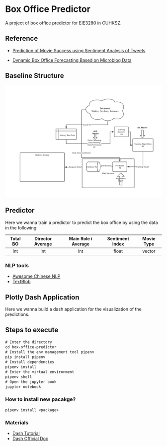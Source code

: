# Box Office Predictor
A project of box office predictor for EIE3280 in CUHKSZ.

## Reference

- [Prediction of Movie Success using Sentiment
Analysis of Tweets](http://www.jscse.com/papers/vol3.no3/vol3.no3.46.pdf)

- [Dynamic Box Office Forecasting Based on Microblog Data](https://www.jstor.org/stable/pdf/24899494.pdf?refreqid=excelsior%3Aa3a89bc298c2c0a9c141ce4b02f3cead)

## Baseline Structure 

![structure](./assets/eie3280.png)

## Predictor
Here we wanna train a predictor to predict the box office by using the data in the following:

Total BO | Director Average | Main Role i Average  | Sentiment Index | Movie Type
:-: | :-: | :-: | :-: | :-: 
int | int | int | float | vector |

### NLP tools
- [Awesome Chinese NLP](https://github.com/crownpku/Awesome-Chinese-NLP)
- [TextBlob](https://textblob.readthedocs.io/en/dev/)

## Plotly Dash Application
Here we wanna build a dash application for the visualization of the predictions.

## Steps to execute
```shell
# Enter the directory
cd box-office-predictor
# Install the env management tool pipenv
pip install pipenv
# Install dependencies
pipenv install
# Enter the virtual environment
pipenv shell
# Open the jupyter book
jupyter notebook
```
### How to install new pacakge?
```shell
pipenv install <package>
```

### Materials
- [Dash Tutorial](https://pythonprogramming.net/data-visualization-application-dash-python-tutorial-introduction/)
- [Dash Official Doc](https://dash.plot.ly/)

